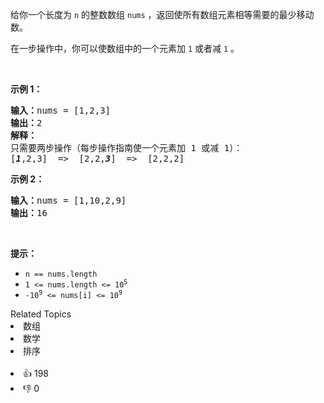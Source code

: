 <p>给你一个长度为 <code>n</code> 的整数数组 <code>nums</code> ，返回使所有数组元素相等需要的最少移动数。</p>

<p>在一步操作中，你可以使数组中的一个元素加 <code>1</code> 或者减 <code>1</code> 。</p>

<p>&nbsp;</p>

<p><strong>示例 1：</strong></p>

<pre>
<strong>输入：</strong>nums = [1,2,3]
<strong>输出：</strong>2
<strong>解释：</strong>
只需要两步操作（每步操作指南使一个元素加 1 或减 1）：
[<strong><em>1</em></strong>,2,3]  =&gt;  [2,2,<strong><em>3</em></strong>]  =&gt;  [2,2,2]
</pre>

<p><strong>示例 2：</strong></p>

<pre>
<strong>输入：</strong>nums = [1,10,2,9]
<strong>输出：</strong>16
</pre>

<p>&nbsp;</p>

<p><strong>提示：</strong></p>

<ul> 
 <li><code>n == nums.length</code></li> 
 <li><code>1 &lt;= nums.length &lt;= 10<sup>5</sup></code></li> 
 <li><code>-10<sup>9</sup> &lt;= nums[i] &lt;= 10<sup>9</sup></code></li> 
</ul>

<div><div>Related Topics</div><div><li>数组</li><li>数学</li><li>排序</li></div></div><br><div><li>👍 198</li><li>👎 0</li></div>